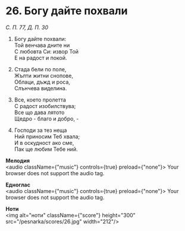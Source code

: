 # 26. Богу дайте похвали

_С. П. 77, Д. П. 30_

1. Богу дайте похвали:  
Той венчава дните ни  
С любовта Си: извор Той  
Е на радост и покой.  

2. Стада бели по поле,  
Жълти житни снопове,  
Облаци, дъжд и роса,  
Слънчева виделина.  

3. Все, което пролетта  
С радост изобилствува;  
Все що дава лятото  
Щедро - благо и добро, -  

4. Господи за тез неща  
Ний приносим Теб хвала;  
И в оскудност ако сме,  
Пак ще любим Тебе ний.

**Мелодия**  
<audio className={"music"} controls={true} preload={"none"}>
    <source src="/pesnarka/mp3/26.mp3" type="audio/mpeg"/>
    Your browser does not support the audio tag.
</audio>

**Едноглас**  
<audio className={"music"} controls={true} preload={"none"}>
    <source src="/pesnarka/transp/26.mp3" type="audio/mpeg"/>
    Your browser does not support the audio tag.
</audio>

**Ноти**  
<img alt="ноти" className={"score"} height="300" src="/pesnarka/scores/26.jpg" width="212"/>
